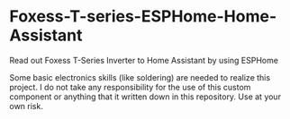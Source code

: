 # Foxess-T-series-ESPHome-Home-Assistant
Read out Foxess T-Series Inverter to Home Assistant by using ESPHome

Some basic electronics skills (like soldering) are needed to realize this project. I do not take any responsibility for the use of this custom component or anything that it written down in this repository. Use at your own risk.
